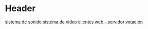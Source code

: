 <!-- TITLE: Protocolos -->
<!-- SUBTITLE: Detalles de protocolos usados -->

# Header
[ sistema de sonido ](/protocolos/sistema-de-sonido-tesira)
[ sistema de video ](/protocolos/sistema-de-video)
[ clientes web - servidor votación ](/protocolos/clientes-web-server-votacion-recinto)
